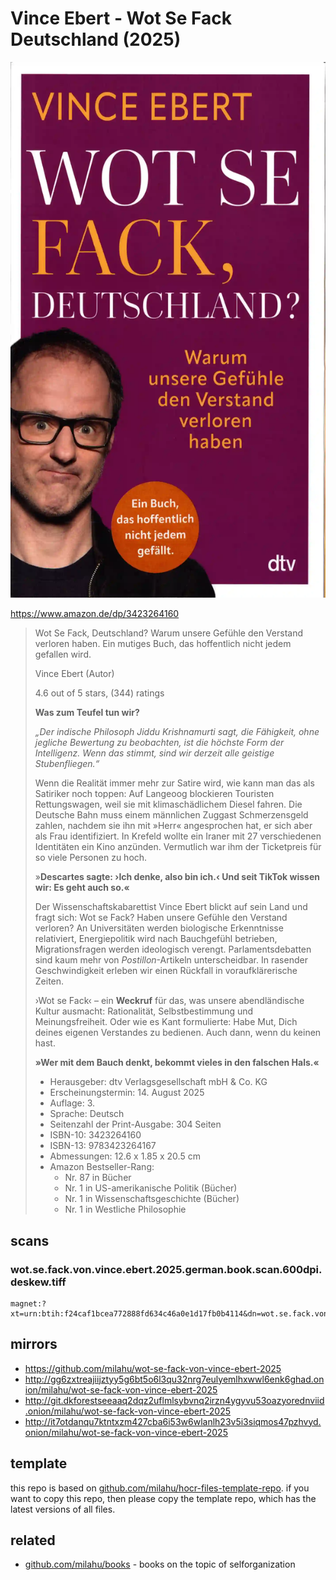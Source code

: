 # Vince Ebert - Wot Se Fack Deutschland (2025)

![Vince Ebert - Wot Se Fack Deutschland (2025)](cover.webp)

https://www.amazon.de/dp/3423264160

<blockquote>

Wot Se Fack, Deutschland?
Warum unsere Gefühle den Verstand verloren haben.
Ein mutiges Buch, das hoffentlich nicht jedem gefallen wird.

Vince Ebert (Autor)

4.6 out of 5 stars, (344) ratings

**Was zum Teufel tun wir?**

*„Der indische Philosoph Jiddu Krishnamurti sagt,
die Fähigkeit, ohne jegliche Bewertung zu beobachten,
ist die höchste Form der Intelligenz.
Wenn das stimmt, sind wir derzeit alle geistige Stubenfliegen.“*

Wenn die Realität immer mehr zur Satire wird,
wie kann man das als Satiriker noch toppen:
Auf Langeoog blockieren Touristen Rettungswagen,
weil sie mit klimaschädlichem Diesel fahren.
Die Deutsche Bahn muss einem männlichen Zuggast Schmerzensgeld zahlen,
nachdem sie ihn mit »Herr« angesprochen hat,
er sich aber als Frau identifiziert.
In Krefeld wollte ein Iraner mit 27 verschiedenen Identitäten ein Kino anzünden.
Vermutlich war ihm der Ticketpreis für so viele Personen zu hoch.

»**Descartes sagte: ›Ich denke, also bin ich.‹
Und seit TikTok wissen wir: Es geht auch so.«**

Der Wissenschaftskabarettist Vince Ebert blickt auf sein Land und fragt sich:
Wot se Fack?
Haben unsere Gefühle den Verstand verloren?
An Universitäten werden biologische Erkenntnisse relativiert,
Energiepolitik wird nach Bauchgefühl betrieben,
Migrationsfragen werden ideologisch verengt.
Parlamentsdebatten sind kaum mehr von *Postillon*-Artikeln unterscheidbar.
In rasender Geschwindigkeit erleben wir einen Rückfall in voraufklärerische Zeiten.

›Wot se Fack‹ – ein **Weckruf** für das,
was unsere abendländische Kultur ausmacht:
Rationalität, Selbstbestimmung und Meinungsfreiheit.
Oder wie es Kant formulierte:
Habe Mut, Dich deines eigenen Verstandes zu bedienen.
Auch dann, wenn du keinen hast.

**»Wer mit dem Bauch denkt, bekommt vieles in den falschen Hals.«**

- Herausgeber: dtv Verlagsgesellschaft mbH & Co. KG
- Erscheinungstermin: 14. August 2025
- Auflage: 3.
- Sprache: Deutsch
- Seitenzahl der Print-Ausgabe: 304 Seiten
- ISBN-10: 3423264160
- ISBN-13: 9783423264167
- Abmessungen: 12.6 x 1.85 x 20.5 cm
- Amazon Bestseller-Rang:
  - Nr. 87 in Bücher
  - Nr. 1 in US-amerikanische Politik (Bücher)
  - Nr. 1 in Wissenschaftsgeschichte (Bücher)
  - Nr. 1 in Westliche Philosophie

</blockquote>

## scans

### wot.se.fack.von.vince.ebert.2025.german.book.scan.600dpi.deskew.tiff

```
magnet:?xt=urn:btih:f24caf1bcea772888fd634c46a0e1d17fb0b4114&dn=wot.se.fack.von.vince.ebert.2025.german.book.scan.600dpi.deskew.tiff&xl=944774844&tr=udp%3A%2F%2F45.9.60.30%3A6969%2Fannounce&tr=udp%3A%2F%2F185.216.179.62%3A25%2Fannounce&tr=udp%3A%2F%2F93.158.213.92%3A1337%2Fannounce&tr=udp%3A%2F%2F107.189.2.131%3A1337%2Fannounce&piece_size=4194304
```

## mirrors

- https://github.com/milahu/wot-se-fack-von-vince-ebert-2025
- http://gg6zxtreajiijztyy5g6bt5o6l3qu32nrg7eulyemlhxwwl6enk6ghad.onion/milahu/wot-se-fack-von-vince-ebert-2025
- http://git.dkforestseeaaq2dqz2uflmlsybvnq2irzn4ygyvu53oazyorednviid.onion/milahu/wot-se-fack-von-vince-ebert-2025
- http://it7otdanqu7ktntxzm427cba6i53w6wlanlh23v5i3siqmos47pzhvyd.onion/milahu/wot-se-fack-von-vince-ebert-2025



## template

this repo is based on
[github.com/milahu/hocr-files-template-repo](https://github.com/milahu/hocr-files-template-repo).
if you want to copy this repo,
then please copy the template repo,
which has the latest versions of all files.



## related

- [github.com/milahu/books](https://github.com/milahu/books) - books on the topic of selforganization
